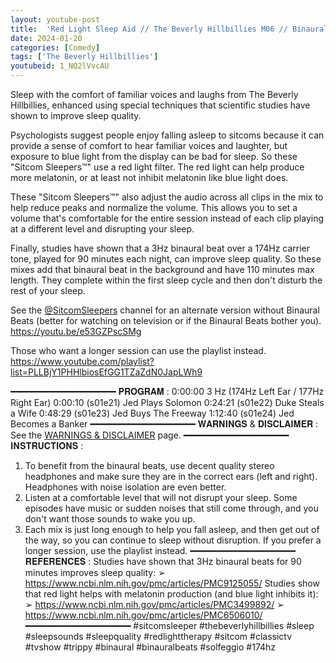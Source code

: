 ```yaml
---
layout: youtube-post
title:  'Red Light Sleep Aid // The Beverly Hillbillies M06 // Binaural Beats'
date: 2024-01-20
categories: [Comedy]
tags: ['The Beverly Hillbillies']
youtubeid: 1_NQ2lVvcAU
---
```


<p class="premono" markdown="1">
Sleep with the comfort of familiar voices and laughs from The Beverly Hillbillies, enhanced using special techniques that scientific studies have shown to improve sleep quality.

Psychologists suggest people enjoy falling asleep to sitcoms because it can provide a sense of comfort to hear familiar voices and laughter, but exposure to blue light from the display can be bad for sleep. So these "Sitcom Sleepers™" use a red light filter. The red light can help produce more melatonin, or at least not inhibit melatonin like blue light does.

These "Sitcom Sleepers™" also adjust the audio across all clips in the mix to help reduce peaks and normalize the volume. This allows you to set a volume that's comfortable for the entire session instead of each clip playing at a different level and disrupting your sleep.

Finally, studies have shown that a 3Hz binaural beat over a 174Hz carrier tone, played for 90 minutes each night, can improve sleep quality. So these mixes add that binaural beat in the background and have 110 minutes max length. They complete within the first sleep cycle and then don't disturb the rest of your sleep.

See the [@SitcomSleepers](https://www.youtube.com/@SitcomSleepers) channel for an alternate version without Binaural Beats (better for watching on television or if the Binaural Beats bother you).
<https://youtu.be/e53GZPscSMg>

Those who want a longer session can use the playlist instead.
<https://www.youtube.com/playlist?list=PLLBjY1PHHlbiosEfGG1TZaZdN0JapLWh9>

━━━━━━━━━━━━━━━━━━━━
𝐏𝐑𝐎𝐆𝐑𝐀𝐌 :
0:00:00 3 Hz (174Hz Left Ear / 177Hz Right Ear)
0:00:10 (s01e21) Jed Plays Solomon
0:24:21 (s01e22) Duke Steals a Wife
0:48:29 (s01e23) Jed Buys The Freeway
1:12:40 (s01e24) Jed Becomes a Banker
━━━━━━━━━━━━━━━━━━━━
𝐖𝐀𝐑𝐍𝐈𝐍𝐆𝐒 & 𝐃𝐈𝐒𝐂𝐋𝐀𝐈𝐌𝐄𝐑 :
See the [WARNINGS & DISCLAIMER](/legal/disclaimer.html) page.
━━━━━━━━━━━━━━━━━━━━
𝐈𝐍𝐒𝐓𝐑𝐔𝐂𝐓𝐈𝐎𝐍𝐒 :
1. To benefit from the binaural beats, use decent quality stereo headphones and make sure they are in the correct ears (left and right). Headphones with noise isolation are even better.
2. Listen at a comfortable level that will not disrupt your sleep. Some episodes have music or sudden noises that still come through, and you don't want those sounds to wake you up.
3. Each mix is just long enough to help you fall asleep, and then get out of the way, so you can continue to sleep without disruption. If you prefer a longer session, use the playlist instead.
━━━━━━━━━━━━━━━━━━━━
𝐑𝐄𝐅𝐄𝐑𝐄𝐍𝐂𝐄𝐒 :
Studies have shown that 3Hz binaural beats for 90 minutes improves sleep quality:
➢ https://www.ncbi.nlm.nih.gov/pmc/articles/PMC9125055/
Studies show that red light helps with melatonin production (and blue light inhibits it):
➢ https://www.ncbi.nlm.nih.gov/pmc/articles/PMC3499892/
➢ https://www.ncbi.nlm.nih.gov/pmc/articles/PMC6506010/
━━━━━━━━━━━━━━━━━━━━
#sitcomsleeper #thebeverlyhillbillies #sleep #sleepsounds #sleepquality #redlighttherapy #sitcom #classictv #tvshow #trippy #binaural #binauralbeats #solfeggio #174hz
</p>